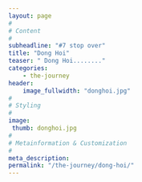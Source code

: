 ```yaml
---
layout: page
#
# Content
#
subheadline: "#7 stop over"
title: "Dong Hoi"
teaser: " Dong Hoi........"
categories:
    - the-journey
header:
    image_fullwidth: "donghoi.jpg"
#
# Styling
#
image:
 thumb: donghoi.jpg
#
# Metainformation & Customization
#
meta_description:
permalink: "/the-journey/dong-hoi/"
---
```

